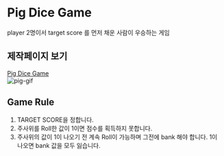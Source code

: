 # Pig Dice Game
player 2명이서 target score 를 먼저 채운 사람이 우승하는 게임

## 제작페이지 보기 

[Pig Dice Game](https://bucolic-kringle-dce60a.netlify.app/)<br>
![pig-gif](https://user-images.githubusercontent.com/53160685/178153189-871c5ae7-39a9-45a6-b909-b9824d821df9.gif)


## Game Rule
1. TARGET SCORE을 정합니다.
2. 주사위를 Roll한 값이 1이면 점수를 획득하지 못합니다.
3. 주사위의 값이 1이 나오기 전 계속 Roll이 가능하며 그전에 bank 해야 합니다.
1이 나오면 bank 값을 모두 잃습니다.


